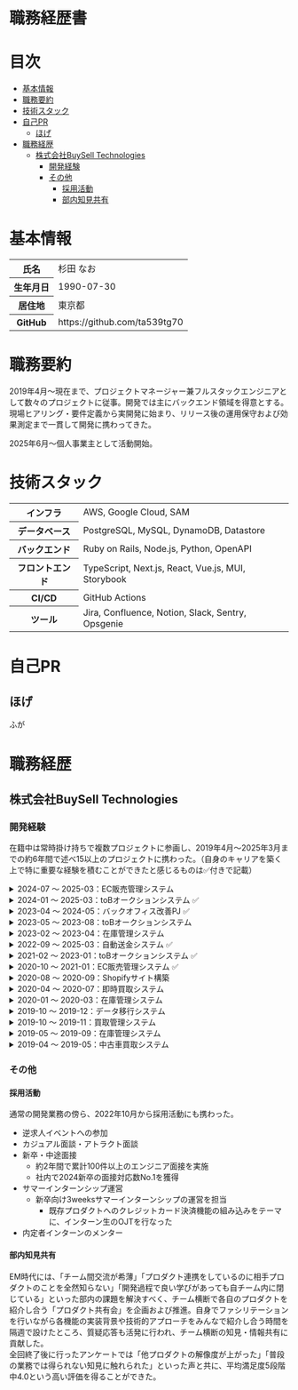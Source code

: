 <h1>職務経歴書</h1>

<h1>目次</h1>

- [基本情報](#基本情報)
- [職務要約](#職務要約)
- [技術スタック](#技術スタック)
- [自己PR](#自己pr)
  - [ほげ](#ほげ)
- [職務経歴](#職務経歴)
  - [株式会社BuySell Technologies](#株式会社buysell-technologies)
    - [開発経験](#開発経験)
    - [その他](#その他)
      - [採用活動](#採用活動)
      - [部内知見共有](#部内知見共有)

# 基本情報

<table>
  <tbody>
    <tr>
      <th scope="row">氏名</th>
      <td>杉田 なお</td>
    </tr>
    <tr>
      <th scope="row">生年月日</th>
      <td>1990-07-30</td>
    </tr>
    <tr>
      <th scope="row">居住地</th>
      <td>東京都</td>
    </tr>
    <tr>
      <th scope="row">GitHub</th>
      <td>https://github.com/ta539tg70</td>
    </tr>
  </tbody>
</table>

# 職務要約

2019年4月〜現在まで、プロジェクトマネージャー兼フルスタックエンジニアとして数々のプロジェクトに従事。開発では主にバックエンド領域を得意とする。  
現場ヒアリング・要件定義から実開発に始まり、リリース後の運用保守および効果測定まで一貫して開発に携わってきた。

2025年6月〜個人事業主として活動開始。

# 技術スタック

<table>
  <tbody>
    <tr>
      <th scope="row">インフラ</th>
      <td>AWS, Google Cloud, SAM</td>
    </tr>
    <tr>
      <th scope="row">データベース</th>
      <td>PostgreSQL, MySQL, DynamoDB, Datastore</td>
    </tr>
    <tr>
      <th scope="row">バックエンド</th>
      <td>Ruby on Rails, Node.js, Python, OpenAPI</td>
    </tr>
    <tr>
      <th scope="row">フロントエンド</th>
      <td>TypeScript, Next.js, React, Vue.js, MUI, Storybook</td>
    </tr>
    <tr>
      <th scope="row">CI/CD</th>
      <td>GitHub Actions</td>
    </tr>
    <tr>
      <th scope="row">ツール</th>
      <td>Jira, Confluence, Notion, Slack, Sentry, Opsgenie</td>
    </tr>
  </tbody>
</table>

# 自己PR

## ほげ

ふが

# 職務経歴

## 株式会社BuySell Technologies

### 開発経験

在籍中は常時掛け持ちで複数プロジェクトに参画し、2019年4月〜2025年3月までの約6年間で述べ15以上のプロジェクトに携わった。（自身のキャリアを築く上で特に重要な経験を積むことができたと感じるものは✅付きで記載）

<!--
1.  Money Transfer（2022.10～2022.12）
    - Node.js, Datastore, GCP
    - 新規開発
2.  バックオフィス改善（2023.04～2024.06）
    - PjM業務
    - kintone→kickflow移行
    - 新反社チェックフローの構築
3.  WEBオークション（2024.01～2025.01）
    - EM業務
        - PdM業務、PjM業務
        - ピープルマネジメント
4.  EXS（2024.07～2025.01）
    - EM業務
        - PdMサポート、PjMサポート
        - ピープルマネジメント
        - 業務委託の契約管理
-->

<details>
    <p><summary>2024-07 〜 2025-03：EC販売管理システム</summary></p>
    <table>
        <tbody>
            <tr>
                <th scope="row">チーム編成</th>
                <td>PdM 1名, EM 1名, EN 10名</td>
            </tr>
            <tr>
                <th scope="row">自分の役割</th>
                <td>EM</td>
            </tr>
            <tr>
                <th scope="row">業務内容</th>
                <td>エンジニアリングマネジメント</td>
            </tr>
            <tr>
                <th scope="row">使用技術</th>
                <td>Go, GORM, TypeScript, React, Next.js, GraphQL, Apollo Client, Google Cloud, PostgreSQL, Elasticsearch</td>
            </tr>
        </tbody>
    </table>
</details>

<details>
    <p><summary>2024-01 〜 2025-03：toBオークションシステム ✅</summary></p>
    <table>
        <tbody>
            <tr>
                <th scope="row">チーム編成</th>
                <td>PdM 1名, EM 1名, EN 3名</td>
            </tr>
            <tr>
                <th scope="row">自分の役割</th>
                <td>EM</td>
            </tr>
            <tr>
                <th scope="row">業務内容</th>
                <td>エンジニアリングマネジメント</td>
            </tr>
            <tr>
                <th scope="row">使用技術</th>
                <td>Ruby on Rails, AWS, PostgreSQL, Lambda</td>
            </tr>
        </tbody>
    </table>
    初めてEMというポジションにつき、1つのチームを管理監督および部下を評価する立場となった。<br />
    エンジニアリングに対する姿勢はこれまでとさほど大きく変わった実感はなかったが、ピープルマネジメント、ひいては「評価」という行為は自分にとってとてもチャレンジングであった。単なる「先輩と後輩」ではなく「上司と部下」という関係性になることで、メンバーとの距離の取り方に悩んだ時期もあったが、あえてそこを意識しすぎないようにすることで自然体でコミュニケーションを取ることができ、メンバーと打ち解けやすくなったと感じた。一方で、メンバーの良いところや改善すべきところを理由付きできちんとロジカルに説明できるよう、日頃のメンバーのひとつひとつの振る舞いにより気を配ったり、自分が出しゃばりすぎない立ち振る舞いも心がけた。<br />
    「自分がEMとしてどうだったか」はなかなか部下本人からフィードバックを得られる機会は少ないが、自分としては多くの学びを得ることができたと感じている。
</details>

<details>
    <p><summary>2023-04 〜 2024-05：バックオフィス改善PJ ✅</summary></p>
    <table>
        <tbody>
            <tr>
                <th scope="row">チーム編成</th>
                <td>PjM 1名, Biz 9名</td>
            </tr>
            <tr>
                <th scope="row">自分の役割</th>
                <td>PjM</td>
            </tr>
            <tr>
                <th scope="row">業務内容</th>
                <td>バックオフィスの運用フロー改善</td>
            </tr>
            <tr>
                <th scope="row">使用技術</th>
                <td>---</td>
            </tr>
        </tbody>
    </table>
    後述の自動送金システムの開発が成功した経験から、バックオフィス全体の運用改善に取り組むプロジェクトのPjMに任命された。エンジニアとしてなにかを開発することが第一目的ではなく、既存フローを見直してあらゆる無駄を省き（本質的な意味はないが慣例的にやっていることを廃止するなど）必要であれば開発を行う、という役割で参画。ステークホルダーや関わるプロジェクトメンバーは法務部や労務部、情報システム部などビジネス側の面々で、最初は彼らの業務内容も全く知らず苦労したが、ヒアリングを重ねることで段々と理解が深まっていき、これまでと違う新しい経験を積むことができた。<br />
    具体的には、POと協調して低コストで高リターンが得られそうな反社チェックの仕組みに着目し、これを社内のワークフローシステムを活用した全く新しいフローに組み替えた。アナログ作業や属人性が高かった部分について、ルールを明確化し、個々人の判断ができるだけ不要となるフローに刷新。結果として年間約400万ほどの人件費削減に貢献した。<br />
    自身の経験としても、全社員への説明会も自ら実施するなど、日頃の開発業務では得られない貴重な体験ができた。
</details>

<details>
    <p><summary>2023-05 〜 2023-08：toBオークションシステム</summary></p>
    <table>
        <tbody>
            <tr>
                <th scope="row">チーム編成</th>
                <td>PdM 2名, EM 1名, EN 5名</td>
            </tr>
            <tr>
                <th scope="row">自分の役割</th>
                <td>EN（BE, FE）</td>
            </tr>
            <tr>
                <th scope="row">業務内容</th>
                <td>新機能開発、サマーインターンメンター</td>
            </tr>
            <tr>
                <th scope="row">使用技術</th>
                <td>Ruby on Rails, AWS, PostgreSQL</td>
            </tr>
        </tbody>
    </table>
</details>

<details>
    <p><summary>2023-02 〜 2023-04：在庫管理システム</summary></p>
    <table>
        <tbody>
            <tr>
                <th scope="row">チーム編成</th>
                <td>PdM 1名, EN 3名</td>
            </tr>
            <tr>
                <th scope="row">自分の役割</th>
                <td>PdM</td>
            </tr>
            <tr>
                <th scope="row">業務内容</th>
                <td>新規システム立ち上げ</td>
            </tr>
            <tr>
                <th scope="row">使用技術</th>
                <td>Go, TypeScript, Next.js, Google Cloud, PostgreSQL</td>
            </tr>
        </tbody>
    </table>
</details>

<details>
    <p><summary>2022-09 〜 2025-03：自動送金システム ✅</summary></p>
    <table>
        <tbody>
            <tr>
                <th scope="row">チーム編成</th>
                <td>EM 1名, EN 1名</td>
            </tr>
            <tr>
                <th scope="row">自分の役割</th>
                <td>EN（BE）</td>
            </tr>
            <tr>
                <th scope="row">業務内容</th>
                <td>新規システム立ち上げ</td>
            </tr>
            <tr>
                <th scope="row">使用技術</th>
                <td>Node.js, TypeScript, Google Cloud, Datastore</td>
            </tr>
        </tbody>
    </table>
    大量の手動送金により経理部の業務が逼迫しているという課題から、自動で送金ができるシステムの構築を立案。既存の業務フローや想定送金件数等のヒアリング〜技術検証・技術選定〜設計・実開発〜リリース後の運用保守および効果測定まで一貫してほぼ1人で行った。（開発背景や技術構成の詳細は<a href="https://tech.buysell-technologies.com/entry/adventcalendar2022-12-21" target="_blank">こちら</a>）<br />
    開発決議を得るために初期開発コストと運用コストを試算し、作るもの・作らないもの（既存サービスで代替できるもの）を整理した。会社全体の会計周りの知見が身につき、コストを意識して開発に取り組むきっかけとなった。最終的に2024年上半期の半年間で、グループ全体で約700万（1年で約1,400万換算）のコスト削減に貢献した。
    <!-- このプロジェクトを経て、「仕入れ→販売→請求→着金確認」というサイクルがあるからこそ会社の財経が成り立っているという、ごく当たり前のことではあるがそれまであまり意識していなかったことを改めて実感した。多くのエンジニアは「仕入れ→販売」までで思考が途切れてしまう節があると感じており、 -->
</details>

<details>
    <p><summary>2021-02 〜 2023-01：toBオークションシステム ✅</summary></p>
    <table>
        <tbody>
            <tr>
                <th scope="row">チーム編成</th>
                <td>PdM 1名, EM 1名, EN 6名</td>
            </tr>
            <tr>
                <th scope="row">自分の役割</th>
                <td>EN（BE, FE）</td>
            </tr>
            <tr>
                <th scope="row">業務内容</th>
                <td>運用改善, 新機能開発</td>
            </tr>
            <tr>
                <th scope="row">使用技術</th>
                <td>Ruby on Rails, AWS, PostgreSQL</td>
            </tr>
        </tbody>
    </table>
    長く携わる中で日頃の保守を含め様々な運用改善のための開発を行ったが、中でも「LIVEオークション」という新機能の開発においてはリードエンジニアを担当。リアルタイム性が求められる機能であったため、ポーリングも候補に挙がったが、要件に応じて技術選定を行った結果、初めて実務でWebSocketを採用した。万が一接続が切れてしまった時の再接続の仕組みなど、メリット/デメリットを考慮しながら設計も丁寧に行った。<br />
    それまではBEもFEも自分でフルスタックに開発することが多かったが、大きめの機能開発で納期もタイトだったため、当プロジェクトではBEとFEを完全に分離して開発。自身はBEを担当し、FEエンジニアとの認識齟齬や手戻りを防ぐため最初にAPI設計を入念に行った。結果としてテスト期間も充分に確保しつつ、納期を守ってリリースを迎えることができた。<br /><br />
    また、このプロダクトではオフラインオークションのデジタル化プロジェクトも担当した。リードエンジニアというポジションであったが、「どのようにデジタル化するか」というところからPdMと相談しながら考え、ユーザーヒアリングのため現場にも何度も足を運ぶなど、PjMとしての立ち回りも担った。オフラインオークションではスピード感が求められるため、システム入力はショートカットを駆使して行う必要があり、キーボードの選定を含む技術検証も行い、まさに現場一体となって取り組むことができた。
</details>

<details>
    <p><summary>2020-10 〜 2021-01：EC販売管理システム ✅</summary></p>
    <table>
        <tbody>
            <tr>
                <th scope="row">チーム編成</th>
                <td>PdM/EN 1名, EN 1名</td>
            </tr>
            <tr>
                <th scope="row">自分の役割</th>
                <td>EN（BE, FE）</td>
            </tr>
            <tr>
                <th scope="row">業務内容</th>
                <td>新規システム立ち上げ, 運用改善, 新機能開発</td>
            </tr>
            <tr>
                <th scope="row">使用技術</th>
                <td>Ruby on Rails, AWS, PostgreSQL, DynamoDB, Lambda</td>
            </tr>
        </tbody>
    </table>
    少人数チームでメインエンジニアを担当したが、PdM兼先輩エンジニアが複数プロジェクトを抱えており多忙を極めていたため、PdMサポートの役割も積極的に担った。自分でユーザーと直接コミュニケーションを取り業務要件を把握して仕様の叩き台を作ったり、スケジュール計画の立案も行った。PdMになにかを確認する際には、相手がWhat/Howではなく低コストなYes/Noで回答できる質問を投げかけるよう心がけた。<br />
    自分が工夫して動いてボトルネックを解消することで、自身の焦りが緩和されるだけでなく、短い納期であったがリリース目標も守ることができた。
</details>

<details>
    <p><summary>2020-08 〜 2020-09：Shopifyサイト構築</summary></p>
    <table>
        <tbody>
            <tr>
                <th scope="row">チーム編成</th>
                <td>EN 2名</td>
            </tr>
            <tr>
                <th scope="row">自分の役割</th>
                <td>EN（BE, FE）</td>
            </tr>
            <tr>
                <th scope="row">業務内容</th>
                <td>新規Shopifyストア立ち上げ</td>
            </tr>
            <tr>
                <th scope="row">使用技術</th>
                <td>Liquid, Shopify</td>
            </tr>
        </tbody>
    </table>
</details>

<details>
    <p><summary>2020-04 〜 2020-07：即時買取システム</summary></p>
    <table>
        <tbody>
            <tr>
                <th scope="row">チーム編成</th>
                <td>PdM 1名, EM 1名, EN 5名</td>
            </tr>
            <tr>
                <th scope="row">自分の役割</th>
                <td>EN（BE, FE）</td>
            </tr>
            <tr>
                <th scope="row">業務内容</th>
                <td>運用改善, 新機能開発</td>
            </tr>
            <tr>
                <th scope="row">使用技術</th>
                <td>Ruby on Rails, Google Cloud, PostgreSQL</td>
            </tr>
        </tbody>
    </table>
</details>

<details>
    <p><summary>2020-01 〜 2020-03：在庫管理システム</summary></p>
    <table>
        <tbody>
            <tr>
                <th scope="row">チーム編成</th>
                <td>PdM 1名, EM 1名, EN 3名</td>
            </tr>
            <tr>
                <th scope="row">自分の役割</th>
                <td>EN（BE, FE）</td>
            </tr>
            <tr>
                <th scope="row">業務内容</th>
                <td>運用改善, 新機能開発</td>
            </tr>
            <tr>
                <th scope="row">使用技術</th>
                <td>Ruby on Rails, AWS, PostgreSQL</td>
            </tr>
        </tbody>
    </table>
</details>

<details>
    <p><summary>2019-10 〜 2019-12：データ移行システム</summary></p>
    <table>
        <tbody>
            <tr>
                <th scope="row">チーム編成</th>
                <td>EN 2名</td>
            </tr>
            <tr>
                <th scope="row">自分の役割</th>
                <td>EN（BE）</td>
            </tr>
            <tr>
                <th scope="row">業務内容</th>
                <td>データ加工・変換機能開発</td>
            </tr>
            <tr>
                <th scope="row">使用技術</th>
                <td>Ruby on Rails, AWS, PostgreSQL</td>
            </tr>
        </tbody>
    </table>
</details>

<details>
    <p><summary>2019-10 〜 2019-11：買取管理システム</summary></p>
    <table>
        <tbody>
            <tr>
                <th scope="row">チーム編成</th>
                <td>PdM 2名, EN 5名</td>
            </tr>
            <tr>
                <th scope="row">自分の役割</th>
                <td>EN（BE）</td>
            </tr>
            <tr>
                <th scope="row">業務内容</th>
                <td>アンケート機能開発</td>
            </tr>
            <tr>
                <th scope="row">使用技術</th>
                <td>Ruby on Rails, Google Cloud, PostgreSQL</td>
            </tr>
        </tbody>
    </table>
</details>

<details>
    <p><summary>2019-05 〜 2019-09：在庫管理システム</summary></p>
    <table>
        <tbody>
            <tr>
                <th scope="row">チーム編成</th>
                <td>PdM 1名, EM 1名, EN 4名</td>
            </tr>
            <tr>
                <th scope="row">自分の役割</th>
                <td>EN（BE, FE）</td>
            </tr>
            <tr>
                <th scope="row">業務内容</th>
                <td>運用改善, 新機能開発</td>
            </tr>
            <tr>
                <th scope="row">使用技術</th>
                <td>Ruby on Rails, AWS, PostgreSQL</td>
            </tr>
        </tbody>
    </table>
</details>

<details>
    <p><summary>2019-04 〜 2019-05：中古車買取システム</summary></p>
    <table>
        <tbody>
            <tr>
                <th scope="row">チーム編成</th>
                <td>PdM 2名, EM 1名, EN 2名</td>
            </tr>
            <tr>
                <th scope="row">自分の役割</th>
                <td>EN（BE, FE）</td>
            </tr>
            <tr>
                <th scope="row">業務内容</th>
                <td>運用改善</td>
            </tr>
            <tr>
                <th scope="row">使用技術</th>
                <td>PHP, AWS, MySQL</td>
            </tr>
        </tbody>
    </table>
    入社して初めてのチーム配属で管理画面の運用改善を担当したが、ほどなくしてサービスの終了が決定。愛着が湧くほど携わっていなかったためノーダメージであったが、「こういうこともあるんだな...」という学びを得た。
</details>

### その他

#### 採用活動

通常の開発業務の傍ら、2022年10月から採用活動にも携わった。

- 逆求人イベントへの参加
- カジュアル面談・アトラクト面談
- 新卒・中途面接
  - 約2年間で累計100件以上のエンジニア面接を実施
  - 社内で2024新卒の面接対応数No.1を獲得
- サマーインターンシップ運営
  - 新卒向け3weeksサマーインターンシップの運営を担当
    - 既存プロダクトへのクレジットカード決済機能の組み込みをテーマに、インターン生のOJTを行なった
- 内定者インターンのメンター

#### 部内知見共有

EM時代には、「チーム間交流が希薄」「プロダクト連携をしているのに相手プロダクトのことを全然知らない」「開発過程で良い学びがあっても自チーム内に閉じている」といった部内の課題を解決すべく、チーム横断で各自のプロダクトを紹介し合う「プロダクト共有会」を企画および推進。自身でファシリテーションを行いながら各機能の実装背景や技術的アプローチをみんなで紹介し合う時間を隔週で設けたところ、質疑応答も活発に行われ、チーム横断の知見・情報共有に貢献した。  
全回終了後に行ったアンケートでは「他プロダクトの解像度が上がった」「普段の業務では得られない知見に触れられた」といった声と共に、平均満足度5段階中4.0という高い評価を得ることができた。

<!-- #### 社内コンプラ整備

上場経験 -->
